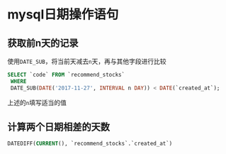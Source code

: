 # mysql日期操作语句

## 获取前n天的记录

使用`DATE_SUB`，将当前天减去`n`天，再与其他字段进行比较

```sql
SELECT `code` FROM `recommend_stocks`
 WHERE
 DATE_SUB(DATE('2017-11-27', INTERVAL n DAY)) < DATE(`created_at`);
```

上述的`n`填写适当的值

## 计算两个日期相差的天数

```sql
DATEDIFF(CURRENT(), `recommend_stocks`.`created_at`)
```